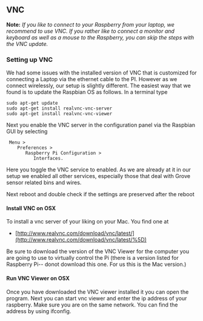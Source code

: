 ## VNC

**Note:** *If you like to connect to your Raspberry from your laptop, we
recommend to use VNC. If you rather like to connect a monitor and
keyboard as well as a mouse to the Raspberry, you can skip the steps
with the VNC update.*

### Setting up VNC


We had some issues with the installed version of VNC that is customized
for connecting a Laptop via the ethernet cable to the PI. However as we
connect wirelessly, our setup is slightly different. The easiest way that
we found is to update the Raspbian OS as follows. In a terminal type

    sudo apt-get update
    sudo apt-get install realvnc-vnc-server 
    sudo apt-get install realvnc-vnc-viewer

Next you enable the VNC server in the configuration panel via the
Raspbian GUI by selecting

     Menu > 
        Preferences > 
           Raspberry Pi Configuration > 
              Interfaces.

Here you toggle the VNC service to enabled. As we are already at it in
our setup we enabled all other services, especially those that deal with
Grove sensor related bins and wires.

Next reboot and double check if the settings are preserved after the
reboot

#### Install VNC on OSX

To install a vnc server of your liking on your Mac. You find one at

-   [http://www.realvnc.com/download/vnc/latest/](http://www.realvnc.com/download/vnc/latest/%5D)

Be sure to download the version of the VNC Viewer for the computer you
are going to use to virtually control the Pi (there is a version listed
for Raspberry Pi-- donot download this one. For us this is the Mac
version.)

#### Run VNC Viewer on OSX

Once you have downloaded the VNC viewer installed it you can open the
program. Next you can start vnc viewer and enter the ip address of your
raspberry. Make sure you are on the same network. You can find the
address by using ifconfig.
